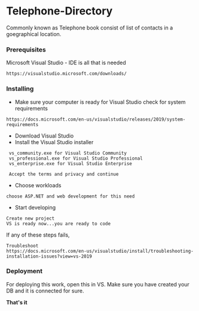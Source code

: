 # Telephone-Directory
  Commonly known as Telephone book consist of list of contacts in a goegraphical location. 
 
### Prerequisites
  Microsoft Visual Studio - IDE is all that is needed
  ```
  https://visualstudio.microsoft.com/downloads/
  ```
 ### Installing
 *  Make sure your computer is ready for Visual Studio
    check for system requirements
 ```
 https://docs.microsoft.com/en-us/visualstudio/releases/2019/system-requirements
 ```
 *  Download Visual Studio
 *  Install the Visual Studio installer
 ```
  vs_community.exe for Visual Studio Community
  vs_professional.exe for Visual Studio Professional
  vs_enterprise.exe for Visual Studio Enterprise
  
  Accept the terms and privacy and continue
```
* Choose workloads
```
choose ASP.NET and web development for this need
```
* Start developing
```
Create new project
VS is ready now...you are ready to code
```
If any of these steps fails,
```
Troubleshoot
https://docs.microsoft.com/en-us/visualstudio/install/troubleshooting-installation-issues?view=vs-2019
```
### Deployment
  For deploying this work, open this in VS. Make sure you have created your DB and it is connected for sure. 
 
 **That's it**
